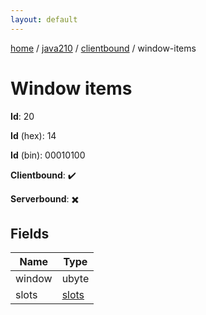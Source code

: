```yaml
---
layout: default
---
```


[home](/)  /  [java210](/protocol/java210)  /  [clientbound](/protocol/java210/clientbound)  /  window-items

# Window items

**Id**: 20

**Id** (hex): 14

**Id** (bin): 00010100

**Clientbound**: ✔️

**Serverbound**: ✖️

## Fields

Name | Type
---|---
window | ubyte
slots | [slots](/protocol/java210/arrays)

